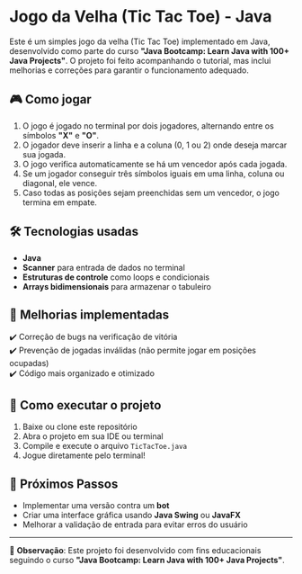 # Jogo da Velha (Tic Tac Toe) - Java  

Este é um simples jogo da velha (Tic Tac Toe) implementado em Java, desenvolvido como parte do curso **"Java Bootcamp: Learn Java with 100+ Java Projects"**. O projeto foi feito acompanhando o tutorial, mas inclui melhorias e correções para garantir o funcionamento adequado.  

## 🎮 Como jogar  
1. O jogo é jogado no terminal por dois jogadores, alternando entre os símbolos **"X"** e **"O"**.  
2. O jogador deve inserir a linha e a coluna (0, 1 ou 2) onde deseja marcar sua jogada.  
3. O jogo verifica automaticamente se há um vencedor após cada jogada.  
4. Se um jogador conseguir três símbolos iguais em uma linha, coluna ou diagonal, ele vence.  
5. Caso todas as posições sejam preenchidas sem um vencedor, o jogo termina em empate.  

## 🛠 Tecnologias usadas  
- **Java**  
- **Scanner** para entrada de dados no terminal  
- **Estruturas de controle** como loops e condicionais  
- **Arrays bidimensionais** para armazenar o tabuleiro  

## 🚀 Melhorias implementadas  
✔️ Correção de bugs na verificação de vitória  
✔️ Prevenção de jogadas inválidas (não permite jogar em posições ocupadas)  
✔️ Código mais organizado e otimizado  


## 🔧 Como executar o projeto  
1. Baixe ou clone este repositório  
2. Abra o projeto em sua IDE ou terminal  
3. Compile e execute o arquivo `TicTacToe.java`  
4. Jogue diretamente pelo terminal!  

## 📌 Próximos Passos  
- Implementar uma versão contra um **bot**  
- Criar uma interface gráfica usando **Java Swing** ou **JavaFX**  
- Melhorar a validação de entrada para evitar erros do usuário  

---  

📌 **Observação**: Este projeto foi desenvolvido com fins educacionais seguindo o curso **"Java Bootcamp: Learn Java with 100+ Java Projects"**.  


